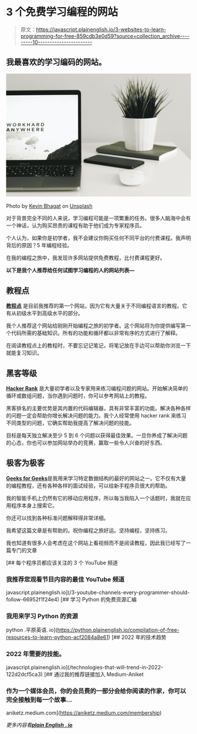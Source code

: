 # 3 个免费学习编程的网站

> 原文：<https://javascript.plainenglish.io/3-websites-to-learn-programming-for-free-859cdb3e0d59?source=collection_archive---------10----------------------->

## 我最喜欢的学习编码的网站。

![](img/827e08b81352df83979e5d093f42160d.png)

Photo by [Kevin Bhagat](https://unsplash.com/@kevnbhagat?utm_source=medium&utm_medium=referral) on [Unsplash](https://unsplash.com?utm_source=medium&utm_medium=referral)

对于背景完全不同的人来说，学习编程可能是一项繁重的任务。很多人脑海中会有一个神话，认为购买昂贵的课程有助于他们成为专家程序员。

个人认为，如果你是初学者，我不会建议你购买任何不同平台的付费课程。我声明背后的原因？5 年编程经验。

在我的编程之旅中，我发现许多网站提供免费教程，比付费课程更好。

**以下是我个人推荐给任何试图学习编程的人的网站列表—**

## 教程点

[**教程点**](https://www.tutorialspoint.com/javascript/index.htm) 是目前我推荐的第一个网站，因为它有大量关于不同编程语言的教程。它有从初级水平到高级水平的部分。

我个人推荐这个网站给刚刚开始编程之旅的初学者。这个网站将为你提供编写第一个代码所需的基础知识。所有的功能和循环都以非常有序的方式进行了解释。

在阅读教程点上的教程时，不要忘记记笔记，将笔记放在手边可以帮助你浏览一下就能复习知识。

## 黑客等级

[**Hacker Rank**](https://www.hackerrank.com/) 是大量初学者以及专家用来练习编程问题的网站。开始解决简单的循环或数组问题，当你遇到问题时，你可以参考网站上的教程。

黑客排名的主要优势是其内置的代码编辑器，具有非常丰富的功能。解决各种各样的问题一定会帮助你增长解决问题的能力。我个人经常使用 hacker rank 来练习不同类型的问题，它确实帮助我提高了解决问题的技能。

目标是每天独立解决至少 5 到 6 个问题以获得最佳效果。一旦你养成了解决问题的心态，你也可以参加网站举办的竞赛，赢取一些令人兴奋的好东西。

## 极客为极客

[**Geeks for Geeks**](https://www.geeksforgeeks.org/)是我用来学习特定数据结构的最好的网站之一。它不仅有大量的编程教程，还有各种各样的面试经验，可以给新手程序员很大的帮助。

我的智能手机上仍然有它的移动应用程序，所以每当我陷入一个话题时，我就在应用程序本身上搜索它。

你还可以找到各种标准问题解释得非常详细。

我希望这篇文章是有帮助的。祝你编程之旅好运。坚持编程，坚持练习。

我也知道有很多人会考虑在这个网站上看视频而不是阅读教程，因此我已经写了一篇专门的文章

[](/3-youtube-channels-every-programmer-should-follow-66952f1f24e4) [## 每个程序员都应该关注的 3 个 YouTube 频道

### 我推荐您观看节目内容的最佳 YouTube 频道

javascript.plainenglish.io](/3-youtube-channels-every-programmer-should-follow-66952f1f24e4) [](https://python.plainenglish.io/compilation-of-free-resources-to-learn-python-acf2084a8e61) [## 学习 Python 的免费资源汇编

### 我用来学习 Python 的资源

python .平原英语. io](https://python.plainenglish.io/compilation-of-free-resources-to-learn-python-acf2084a8e61) [](/technologies-that-will-trend-in-2022-122d2dcf5ca3) [## 2022 年的技术趋势

### 2022 年需要的技能。

javascript.plainenglish.io](/technologies-that-will-trend-in-2022-122d2dcf5ca3) [](https://aniketz.medium.com/membership) [## 通过我的推荐链接加入 Medium-Aniket

### 作为一个媒体会员，你的会员费的一部分会给你阅读的作家，你可以完全接触到每一个故事…

aniketz.medium.com](https://aniketz.medium.com/membership) 

*更多内容看*[***plain English . io***](http://plainenglish.io/)